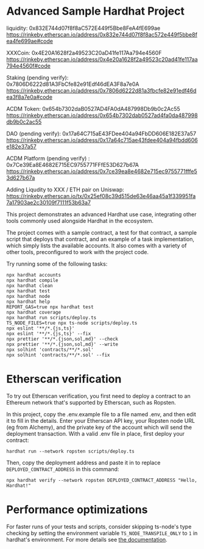 # Advanced Sample Hardhat Project


liquidity: 0x832E744d07f8f8aC572E449f5Bbe8FeA4fE699ae  https://rinkeby.etherscan.io/address/0x832e744d07f8f8ac572e449f5bbe8fea4fe699ae#code

XXXCoin: 0x4E20A1628f2a49523C20aD41fe117Aa794e4560F  https://rinkeby.etherscan.io/address/0x4e20a1628f2a49523c20ad41fe117aa794e4560f#code

Staking (pending verify): 0x7806D6222d81A3FbCfe82e91Edf46dEA3F8a7e0A https://rinkeby.etherscan.io/address/0x7806d6222d81a3fbcfe82e91edf46dea3f8a7e0a#code

ACDM Token: 0x654b7302daB0527AD4FA0dA487998Db9b0c2Ac55 https://rinkeby.etherscan.io/address/0x654b7302dab0527ad4fa0da487998db9b0c2ac55

DAO (pending verify): 0x17a64C715aE43FDee404a94FbDD606E182E37a57 https://rinkeby.etherscan.io/address/0x17a64c715ae43fdee404a94fbdd606e182e37a57

ACDM Platform (pending verify) :  0x7Ce39Ea8E4682E715EC9755771FFfE53D627b67A https://rinkeby.etherscan.io/address/0x7ce39ea8e4682e715ec9755771fffe53d627b67a


Adding Liqudity to XXX / ETH pair on Uniswap: https://rinkeby.etherscan.io/tx/0x25ef08c39d515de63e46aa45a1f339951fa7a17903ae2c30109f7111f53b63a7


This project demonstrates an advanced Hardhat use case, integrating other tools commonly used alongside Hardhat in the ecosystem.

The project comes with a sample contract, a test for that contract, a sample script that deploys that contract, and an example of a task implementation, which simply lists the available accounts. It also comes with a variety of other tools, preconfigured to work with the project code.

Try running some of the following tasks:

```shell
npx hardhat accounts
npx hardhat compile
npx hardhat clean
npx hardhat test
npx hardhat node
npx hardhat help
REPORT_GAS=true npx hardhat test
npx hardhat coverage
npx hardhat run scripts/deploy.ts
TS_NODE_FILES=true npx ts-node scripts/deploy.ts
npx eslint '**/*.{js,ts}'
npx eslint '**/*.{js,ts}' --fix
npx prettier '**/*.{json,sol,md}' --check
npx prettier '**/*.{json,sol,md}' --write
npx solhint 'contracts/**/*.sol'
npx solhint 'contracts/**/*.sol' --fix
```

# Etherscan verification

To try out Etherscan verification, you first need to deploy a contract to an Ethereum network that's supported by Etherscan, such as Ropsten.

In this project, copy the .env.example file to a file named .env, and then edit it to fill in the details. Enter your Etherscan API key, your Ropsten node URL (eg from Alchemy), and the private key of the account which will send the deployment transaction. With a valid .env file in place, first deploy your contract:

```shell
hardhat run --network ropsten scripts/deploy.ts
```

Then, copy the deployment address and paste it in to replace `DEPLOYED_CONTRACT_ADDRESS` in this command:

```shell
npx hardhat verify --network ropsten DEPLOYED_CONTRACT_ADDRESS "Hello, Hardhat!"
```

# Performance optimizations

For faster runs of your tests and scripts, consider skipping ts-node's type checking by setting the environment variable `TS_NODE_TRANSPILE_ONLY` to `1` in hardhat's environment. For more details see [the documentation](https://hardhat.org/guides/typescript.html#performance-optimizations).
